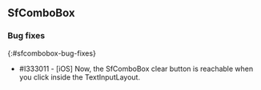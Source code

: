 ## SfComboBox

### Bug fixes
{:#sfcombobox-bug-fixes}

* \#I333011 - [iOS] Now, the SfComboBox clear button is reachable when you click inside the TextInputLayout.